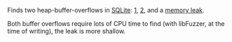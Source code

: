 Finds two heap-buffer-overflows in
[SQLite](https://www.sqlite.org):
[1](https://bugs.chromium.org/p/oss-fuzz/issues/detail?id=199),
[2](https://bugs.chromium.org/p/oss-fuzz/issues/detail?id=171), 
and a [memory leak](https://bugs.chromium.org/p/oss-fuzz/issues/detail?id=397). 

Both buffer overflows require lots of CPU time to find (with libFuzzer, at the time of
writing), the leak is more shallow.
